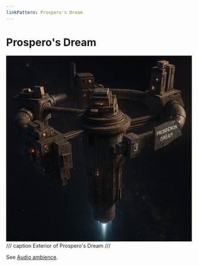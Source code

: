 ```yaml
---
linkPattern: Prospero's Dream
---
```

# Prospero's Dream

![Exterior of Prospero's Dream](./prosperos-dream.png)
/// caption
Exterior of Prospero's Dream
///

See [Audio ambience](https://www.youtube.com/watch?v=n6wNHJIJWxQ).
